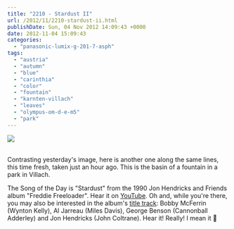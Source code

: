 ```yaml
---
title: "2210 - Stardust II"
url: /2012/11/2210-stardust-ii.html
publishDate: Sun, 04 Nov 2012 14:09:43 +0000
date: 2012-11-04 15:09:43
categories: 
  - "panasonic-lumix-g-201-7-asph"
tags: 
  - "austria"
  - "autumn"
  - "blue"
  - "carinthia"
  - "color"
  - "fountain"
  - "karnten-villach"
  - "leaves"
  - "olympus-om-d-e-m5"
  - "park"
---
```

<div class="container">
<div class="center"><a target="_blank" href="https://d25zfm9zpd7gm5.cloudfront.net/1200x1200/2012/20121104_142354_lr.jpg"><img src="https://d25zfm9zpd7gm5.cloudfront.net/0600x0600/2012/20121104_142354_lr.jpg" /></a></div>
</div>
<br />

Contrasting yesterday's image, here is another one along the same lines, this time fresh, taken just an hour ago. This is the basin of a fountain in a park in Villach.

 The Song of the Day is "Stardust" from the 1990 Jon Hendricks and Friends album "Freddie Freeloader". Hear it on <a href="http://www.youtube.com/watch?v=8sDtgFTTblc" target="_blank">YouTube</a>. Oh and, while you're there, you may also be interested in the album's <a href="http://www.youtube.com/watch?v=2FaMtXw2mRE" target="_blank">title track</a>: Bobby McFerrin (Wynton Kelly), Al Jarreau (Miles Davis), George Benson (Cannonball Adderley) and Jon Hendricks (John Coltrane). Hear it! Really! I mean it 🙂
